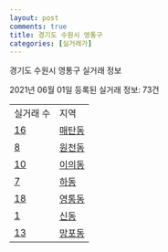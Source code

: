 ```yaml
---
layout: post
comments: true
title: 경기도 수원시 영통구
categories: [실거래가]
---
```


경기도 수원시 영통구 실거래 정보

2021년 06월 01일 등록된 실거래 정보: 73건


<table>
  <tr>
    <td>실거래 수</td>
    <td>지역</td>
  </tr>

  
  <tr>
    <td><a href="4111710100.html">16</a></td>
    <td><a href="4111710100.html">매탄동</a></td>
  </tr>
    

  <tr>
    <td><a href="4111710200.html">8</a></td>
    <td><a href="4111710200.html">원천동</a></td>
  </tr>
    

  <tr>
    <td><a href="4111710300.html">10</a></td>
    <td><a href="4111710300.html">이의동</a></td>
  </tr>
    

  <tr>
    <td><a href="4111710400.html">7</a></td>
    <td><a href="4111710400.html">하동</a></td>
  </tr>
    

  <tr>
    <td><a href="4111710500.html">18</a></td>
    <td><a href="4111710500.html">영통동</a></td>
  </tr>
    

  <tr>
    <td><a href="4111710600.html">1</a></td>
    <td><a href="4111710600.html">신동</a></td>
  </tr>
    

  <tr>
    <td><a href="4111710700.html">13</a></td>
    <td><a href="4111710700.html">망포동</a></td>
  </tr>
    


</table>
    